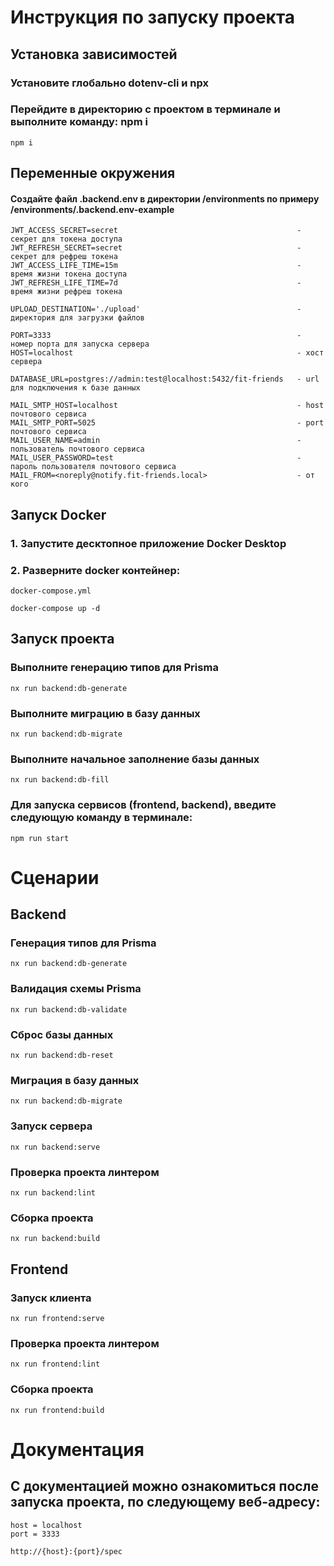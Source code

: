 # Инструкция по запуску проекта

## Установка зависимостей

### Установите глобально dotenv-cli и npx

### Перейдите в директорию с проектом в терминале и выполните команду: npm i
```
npm i
```

## Переменные окружения

#### Создайте файл .backend.env в директории /environments по примеру /environments/.backend.env-example

```
JWT_ACCESS_SECRET=secret                                        - секрет для токена доступа
JWT_REFRESH_SECRET=secret                                       - секрет для рефреш токена
JWT_ACCESS_LIFE_TIME=15m                                        - время жизни токена доступа
JWT_REFRESH_LIFE_TIME=7d                                        - время жизни рефреш токена

UPLOAD_DESTINATION='./upload'                                   - директория для загрузки файлов

PORT=3333                                                       - номер порта для запуска сервера
HOST=localhost                                                  - хост сервера

DATABASE_URL=postgres://admin:test@localhost:5432/fit-friends   - url для подключения к базе данных

MAIL_SMTP_HOST=localhost                                        - host почтового сервиса
MAIL_SMTP_PORT=5025                                             - port почтового сервиса
MAIL_USER_NAME=admin                                            - пользователь почтового сервиса
MAIL_USER_PASSWORD=test                                         - пароль пользователя почтового сервиса
MAIL_FROM=<noreply@notify.fit-friends.local>                    - от кого
```

## Запуск Docker

### 1. Запустите десктопное приложение Docker Desktop

### 2. Разверните docker контейнер:

```
docker-compose.yml

docker-compose up -d
```


## Запуск проекта

### Выполните генерацию типов для Prisma

```
nx run backend:db-generate
```

### Выполните миграцию в базу данных

```
nx run backend:db-migrate
```

### Выполните начальное заполнение базы данных

```
nx run backend:db-fill
```

### Для запуска сервисов (frontend, backend), введите следующую команду в терминале:

```
npm run start
```

# Сценарии

## Backend

### Генерация типов для Prisma

```
nx run backend:db-generate
```

### Валидация схемы Prisma

```
nx run backend:db-validate
```

### Сброс базы данных

```
nx run backend:db-reset
```

### Миграция в базу данных

```
nx run backend:db-migrate
```

### Запуск сервера

```
nx run backend:serve
```

### Проверка проекта линтером

```
nx run backend:lint
```

### Сборка проекта

```
nx run backend:build
```

## Frontend

### Запуск клиента

```
nx run frontend:serve
```

### Проверка проекта линтером

```
nx run frontend:lint
```

### Сборка проекта

```
nx run frontend:build
```

# Документация

## С документацией можно ознакомиться после запуска проекта, по следующему веб-адресу:

```
host = localhost
port = 3333

http://{host}:{port}/spec
```

